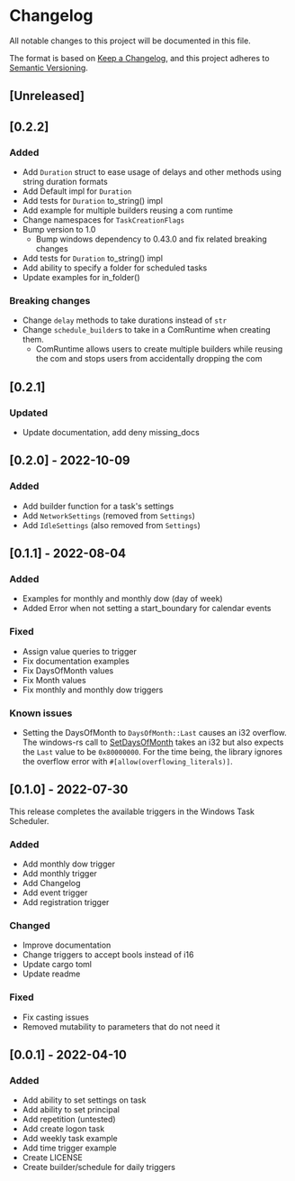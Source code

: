 # Changelog
All notable changes to this project will be documented in this file.

The format is based on [Keep a Changelog](https://keepachangelog.com/en/1.0.0/),
and this project adheres to [Semantic Versioning](https://semver.org/spec/v2.0.0.html).

## [Unreleased]

## [0.2.2]

### Added
* Add `Duration` struct to ease usage of delays and other methods using string duration formats
* Add Default impl for `Duration`
* Add tests for `Duration` to_string() impl
* Add example for multiple builders reusing a com runtime
* Change namespaces for `TaskCreationFlags`
* Bump version to 1.0
    * Bump windows dependency to 0.43.0 and fix related breaking changes
* Add tests for `Duration` to_string() impl
* Add ability to specify a folder for scheduled tasks
* Update examples for in_folder()

### Breaking changes
* Change `delay` methods to take durations instead of `str`
* Change `schedule_builder`s to take in a ComRuntime when creating them.
    * ComRuntime allows users to create multiple builders while reusing the com and stops users from accidentally
      dropping the com

## [0.2.1]

### Updated
* Update documentation, add deny missing_docs

## [0.2.0] - 2022-10-09

### Added
* Add builder function for a task's settings
* Add `NetworkSettings` (removed from `Settings`)
* Add `IdleSettings` (also removed from `Settings`)

## [0.1.1] - 2022-08-04

### Added
* Examples for monthly and monthly dow (day of week)
* Added Error when not setting a start_boundary for calendar events

### Fixed
* Assign value queries to trigger
* Fix documentation examples
* Fix DaysOfMonth values
* Fix Month values
* Fix monthly and monthly dow triggers

### Known issues
- Setting the DaysOfMonth to `DaysOfMonth::Last` causes an i32 overflow. The windows-rs call to 
[SetDaysOfMonth](https://microsoft.github.io/windows-docs-rs/doc/windows/Win32/System/TaskScheduler/struct.IMonthlyTrigger.html#method.SetDaysOfMonth)
takes an i32 but also expects the `Last` value to be `0x80000000`. For the time being, the library ignores
the overflow error with `#[allow(overflowing_literals)]`.

## [0.1.0] - 2022-07-30

This release completes the available triggers in the Windows Task Scheduler.

### Added
* Add monthly dow trigger
* Add monthly trigger
* Add Changelog
* Add event trigger
* Add registration trigger

### Changed
* Improve documentation
* Change triggers to accept bools instead of i16
* Update cargo toml
* Update readme

### Fixed
* Fix casting issues
* Removed mutability to parameters that do not need it

## [0.0.1] - 2022-04-10
### Added
* Add ability to set settings on task
* Add ability to set principal
* Add repetition (untested)
* Add create logon task
* Add weekly task example
* Add time trigger example
* Create LICENSE
* Create builder/schedule for daily triggers
